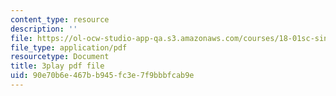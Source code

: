 ```yaml
---
content_type: resource
description: ''
file: https://ol-ocw-studio-app-qa.s3.amazonaws.com/courses/18-01sc-single-variable-calculus-fall-2010/90e70b6e467bb945fc3e7f9bbbfcab9e_v1AQ8Yi3yB8.pdf
file_type: application/pdf
resourcetype: Document
title: 3play pdf file
uid: 90e70b6e-467b-b945-fc3e-7f9bbbfcab9e
---
```

